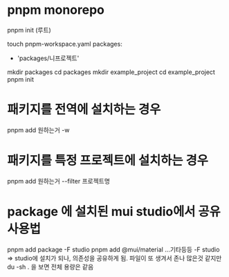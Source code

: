 # pnpm monorepo
pnpm init (루트)

touch pnpm-workspace.yaml
packages:
  - 'packages/니프로젝트'

mkdir packages
cd packages
mkdir example_project
cd example_project
pnpm init


# 패키지를 전역에 설치하는 경우
pnpm add 원하는거 -w
# 패키지를 특정 프로젝트에 설치하는 경우
pnpm add 원하는거 --filter 프로젝트명
# package 에 설치된 mui studio에서 공유 사용법
pnpm add package -F studio
pnpm add @mui/material ...기타등등 -F studio
  => studio에 설치가 되나, 의존성을 공유하게 됨.
  파일이 또 생겨서 존나 많은것 같지만 du -sh . 을 보면 전체 용량은 같음